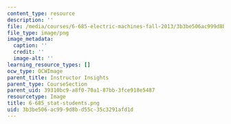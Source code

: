 ```yaml
---
content_type: resource
description: ''
file: /media/courses/6-685-electric-machines-fall-2013/3b3be506ac999d8bd55c35c3291afd1d_6-685_stat-students.png
file_type: image/png
image_metadata:
  caption: ''
  credit: ''
  image-alt: ''
learning_resource_types: []
ocw_type: OCWImage
parent_title: Instructor Insights
parent_type: CourseSection
parent_uid: 39310bc9-a8f0-70a1-87bb-3fce918e5487
resourcetype: Image
title: 6-685_stat-students.png
uid: 3b3be506-ac99-9d8b-d55c-35c3291afd1d
---
```

